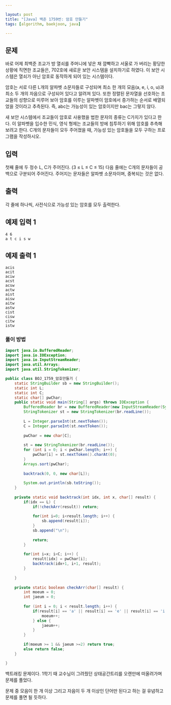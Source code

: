 ```yaml
---

layout: post
title: "[Java] 백준 1759번: 암호 만들기"
tags: [algorithm, baekjoon, java]

---
```


## 문제

바로 어제 최백준 조교가 방 열쇠를 주머니에 넣은 채 깜빡하고 서울로 가 버리는 황당한 상황에 직면한 조교들은, 702호에 새로운 보안 시스템을 설치하기로 하였다. 이 보안 시스템은 열쇠가 아닌 암호로 동작하게 되어 있는 시스템이다.

암호는 서로 다른 L개의 알파벳 소문자들로 구성되며 최소 한 개의 모음(a, e, i, o, u)과 최소 두 개의 자음으로 구성되어 있다고 알려져 있다. 또한 정렬된 문자열을 선호하는 조교들의 성향으로 미루어 보아 암호를 이루는 알파벳이 암호에서 증가하는 순서로 배열되었을 것이라고 추측된다. 즉, abc는 가능성이 있는 암호이지만 bac는 그렇지 않다.

새 보안 시스템에서 조교들이 암호로 사용했을 법한 문자의 종류는 C가지가 있다고 한다. 이 알파벳을 입수한 민식, 영식 형제는 조교들의 방에 침투하기 위해 암호를 추측해 보려고 한다. C개의 문자들이 모두 주어졌을 때, 가능성 있는 암호들을 모두 구하는 프로그램을 작성하시오.

## 입력

첫째 줄에 두 정수 L, C가 주어진다. (3 ≤ L ≤ C ≤ 15) 다음 줄에는 C개의 문자들이 공백으로 구분되어 주어진다. 주어지는 문자들은 알파벳 소문자이며, 중복되는 것은 없다.

## 출력

각 줄에 하나씩, 사전식으로 가능성 있는 암호를 모두 출력한다.

## 예제 입력 1

```
4 6
a t c i s w
```

## 예제 출력 1

```
acis
acit
aciw
acst
acsw
actw
aist
aisw
aitw
astw
cist
cisw
citw
istw
```

### 풀이 방법

```java
import java.io.BufferedReader;
import java.io.IOException;
import java.io.InputStreamReader;
import java.util.Arrays;
import java.util.StringTokenizer;

public class BOJ_1759_암호만들기 {
	static StringBuilder sb = new StringBuilder();
	static int L;
	static int C;
	static char[] pwChar;
	public static void main(String[] args) throws IOException {
		BufferedReader br = new BufferedReader(new InputStreamReader(System.in));
		StringTokenizer st = new StringTokenizer(br.readLine());
		
		L = Integer.parseInt(st.nextToken());
		C = Integer.parseInt(st.nextToken());
		
		pwChar = new char[C];
		
		st = new StringTokenizer(br.readLine());
		for (int i = 0; i < pwChar.length; i++) {
			pwChar[i] = st.nextToken().charAt(0);
		}
		Arrays.sort(pwChar);
		
		backtrack(0, 0, new char[L]);
		
		System.out.println(sb.toString());
	}
	
	private static void backtrack(int idx, int x, char[] result) {
		if(idx == L) {
			if(!checkArr(result)) return;
			
			for(int i=0; i<result.length; i++) {
				sb.append(result[i]);
			}
			sb.append("\n");
			
			return;
		}
		
		for(int i=x; i<C; i++) {
			result[idx] = pwChar[i];
			backtrack(idx+1, i+1, result);
		}
			
	}
	
	private static boolean checkArr(char[] result) {
		int moeum = 0;
		int jaeum = 0;
		
		for (int i = 0; i < result.length; i++) {
			if(result[i] == 'a' || result[i] == 'e' || result[i] == 'i' || result[i] == 'o' || result[i] == 'u') {
				moeum++;
			} else {
				jaeum++;
			}
		}
		
		if(moeum >= 1 && jaeum >=2) return true;
		else return false;
	}

}
```

백트래킹 문제이다. 1학기 때 교수님이 그려줬던 상태공간트리를 오랜만에 떠올려가며 문제를 풀었다.

문제 중 모음이 한 개 이상 그리고 자음이 두 개 이상인 단어만 된다고 하는 걸 유념하고 문제를 풀면 될 듯하다.
